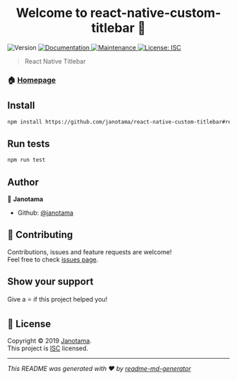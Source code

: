 <h1 align="center">Welcome to react-native-custom-titlebar 👋</h1>
<p>
  <img alt="Version" src="https://img.shields.io/badge/version-1.0.0-blue.svg?cacheSeconds=2592000" />
  <a href="https://github.com/janotama/react-native-custom-titlebar#readme" target="_blank">
    <img alt="Documentation" src="https://img.shields.io/badge/documentation-yes-brightgreen.svg" />
  </a>
  <a href="https://github.com/janotama/react-native-custom-titlebar/graphs/commit-activity" target="_blank">
    <img alt="Maintenance" src="https://img.shields.io/badge/Maintained%3F-yes-green.svg" />
  </a>
  <a href="https://github.com/janotama/react-native-custom-titlebar/blob/master/LICENSE" target="_blank">
    <img alt="License: ISC" src="https://img.shields.io/badge/License-ISC-yellow.svg" />
  </a>
</p>

> React Native Titlebar

### 🏠 [Homepage](https://github.com/janotama/react-native-custom-titlebar#readme)

## Install

```sh
npm install https://github.com/janotama/react-native-custom-titlebar#readme
```

## Run tests

```sh
npm run test
```

## Author

👤 **Janotama**

* Github: [@janotama](https://github.com/janotama)

## 🤝 Contributing

Contributions, issues and feature requests are welcome!<br />Feel free to check [issues page](https://github.com/janotama/react-native-custom-titlebar/issues).

## Show your support

Give a ⭐️ if this project helped you!

## 📝 License

Copyright © 2019 [Janotama](https://github.com/janotama).<br />
This project is [ISC](https://github.com/janotama/react-native-custom-titlebar/blob/master/LICENSE) licensed.

***
_This README was generated with ❤️ by [readme-md-generator](https://github.com/kefranabg/readme-md-generator)_